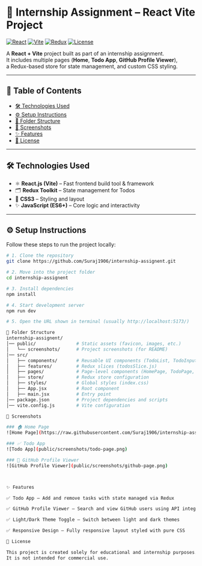 # 🚀 Internship Assignment – React Vite Project  

[![React](https://img.shields.io/badge/React-17.0.2-blue?logo=react&logoColor=white)](https://reactjs.org/) 
[![Vite](https://img.shields.io/badge/Vite-4.0.0-brightgreen?logo=vite&logoColor=white)](https://vitejs.dev/) 
[![Redux](https://img.shields.io/badge/Redux-Toolkit-purple?logo=redux&logoColor=white)](https://redux-toolkit.js.org/) 
[![License](https://img.shields.io/badge/License-Educational-orange)](LICENSE)  

A **React + Vite** project built as part of an internship assignment.  
It includes multiple pages (**Home**, **Todo App**, **GitHub Profile Viewer**),  
a Redux-based store for state management, and custom CSS styling.  

---

## 🔗 Table of Contents  

- [🛠️ Technologies Used](#-technologies-used)  
- [⚙️ Setup Instructions](#-setup-instructions)  
- [📂 Folder Structure](#-folder-structure)  
- [📸 Screenshots](#-screenshots)  
- [✨ Features](#-features)  
- [📜 License](#-license)  

---

## 🛠️ Technologies Used  

- ⚛ **React.js (Vite)** – Fast frontend build tool & framework  
- 🗂 **Redux Toolkit** – State management for Todos  
- 🎨 **CSS3** – Styling and layout  
- ✨ **JavaScript (ES6+)** – Core logic and interactivity  

---

## ⚙️ Setup Instructions  

Follow these steps to run the project locally:  

```bash
# 1. Clone the repository
git clone https://github.com/Suraj1906/internship-assignent.git

# 2. Move into the project folder
cd internship-assignent

# 3. Install dependencies
npm install

# 4. Start development server
npm run dev

# 5. Open the URL shown in terminal (usually http://localhost:5173/)

📂 Folder Structure
internship-assignent/
│── public/               # Static assets (favicon, images, etc.)
│   └── screenshots/      # Project screenshots (for README)
│── src/
│   ├── components/       # Reusable UI components (TodoList, TodoInput, etc.)
│   ├── features/         # Redux slices (todosSlice.js)
│   ├── pages/            # Page-level components (HomePage, TodoPage, GithubPage)
│   ├── store/            # Redux store configuration
│   ├── styles/           # Global styles (index.css)
│   ├── App.jsx           # Root component
│   ├── main.jsx          # Entry point
│── package.json          # Project dependencies and scripts
│── vite.config.js        # Vite configuration

📸 Screenshots

### 🏠 Home Page
![Home Page](https://raw.githubusercontent.com/Suraj1906/internship-assignent/main/public/screenshots/home-page.png)

### ✅ Todo App
![Todo App](public/screenshots/todo-page.png)

### 👤 GitHub Profile Viewer
![GitHub Profile Viewer](public/screenshots/github-page.png)



✨ Features

✅ Todo App – Add and remove tasks with state managed via Redux

✅ GitHub Profile Viewer – Search and view GitHub users using API integration

✅ Light/Dark Theme Toggle – Switch between light and dark themes

✅ Responsive Design – Fully responsive layout styled with pure CSS

📜 License

This project is created solely for educational and internship purposes.
It is not intended for commercial use.



